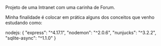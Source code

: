 Projeto de uma Intranet com uma carinha de Forum.

Minha finalidade é colocar em prática alguns dos conceitos que venho estudando como:

nodejs: {
    "express": "^4.17.1",
    "nodemon": "^2.0.6",
    "nunjucks": "^3.2.2",
    "sqlite-async": "^1.1.0"
}